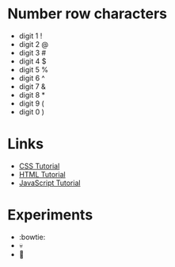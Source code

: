 # Number row characters

- digit 1  ! 
- digit 2  @ 
- digit 3  #
- digit 4  $
- digit 5  %
- digit 6  ^
- digit 7  &
- digit 8  *
- digit 9  (
- digit 0  )

# Links

- [CSS Tutorial](https://www.w3schools.com/css/default.asp)
- [HTML Tutorial](https://www.w3schools.com/html/default.asp)
- [JavaScript Tutorial](https://www.w3schools.com/js/default.asp)

# Experiments
- :bowtie:
- :skull:
- :maple_leaf:
